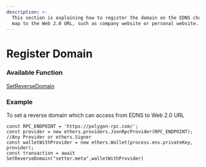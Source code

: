 ```yaml
---
description: >-
  This section is explaining how to register the domain on the EDNS chain(s) to
  map to the Web 2.0 URL, such as company website or personal website.
---
```


# Register Domain

### Available Function

[SetReverseDomain](setreversedomain.md)



### Example

To set a reverse domain which can access from EDNS to Web 2.0 URL

```
const RPC_ENDPOINT = 'https://polygon-rpc.com/';
const provider = new ethers.providers.JsonRpcProvider(RPC_ENDPOINT);
//Any Provider or ethers.Signer
const walletWithProvider = new ethers.Wallet(process.env.privateKey, provider);
const transaction = await SetReverseDomain("setter.meta",walletWithProvider)
```


